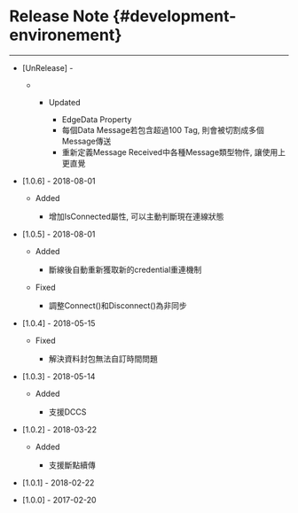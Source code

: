 # Release Note {#development-environement}

---

* \[UnRelease\] - 

  * * Updated

      *  EdgeData Property
      * 每個Data Message若包含超過100 Tag, 則會被切割成多個Message傳送
      * 重新定義Message Received中各種Message類型物件, 讓使用上更直覺

* \[1.0.6\] - 2018-08-01

  * Added

    * 增加IsConnected屬性, 可以主動判斷現在連線狀態

* \[1.0.5\] - 2018-08-01

  * Added

    * 斷線後自動重新獲取新的credential重連機制

  * Fixed

    * 調整Connect\(\)和Disconnect\(\)為非同步

* \[1.0.4\] - 2018-05-15

  * Fixed

    * 解決資料封包無法自訂時間問題

* \[1.0.3\] - 2018-05-14

  * Added

    * 支援DCCS

* \[1.0.2\] - 2018-03-22

  * Added

    * 支援斷點續傳

* \[1.0.1\] - 2018-02-22

* \[1.0.0\] - 2017-02-20



